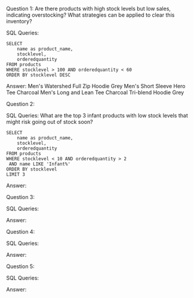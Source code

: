 Question 1: 
Are there products with high stock levels but low sales, indicating overstocking? What strategies can be applied to clear this inventory?

SQL Queries: 
```
SELECT 
	name as product_name,
	stocklevel,
	orderedquantity
FROM products
WHERE stocklevel > 100 AND orderedquantity < 60
ORDER BY stocklevel DESC
```

Answer: Men's Watershed Full Zip Hoodie Grey
	Men's Short Sleeve Hero Tee Charcoal
 	Men's Long and Lean Tee Charcoal
  	Tri-blend Hoodie Grey



Question 2: 

SQL Queries:
What are the top 3 infant products with low stock levels that might risk going out of stock soon?​
```
SELECT 
	name as product_name,
	stocklevel,
	orderedquantity
FROM products
WHERE stocklevel < 10 AND orderedquantity > 2
 AND name LIKE 'Infant%'
ORDER BY stocklevel 
LIMIT 3
```

Answer:



Question 3: 

SQL Queries:

Answer:



Question 4: 

SQL Queries:

Answer:



Question 5: 

SQL Queries:

Answer:
